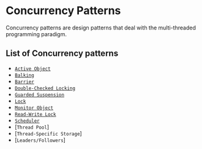 Concurrency Patterns
====================

Concurrency patterns are design patterns that deal with the multi-threaded programming paradigm.

List of Concurrency patterns
----------------------------

* [`Active Object`](activeobject#active-object-pattern)
* [`Balking`](balking#balking-pattern)
* [`Barrier`](barrier#barrier-pattern)
* [`Double-Checked Locking`](doublecheckedlocking#double-checked-locking-pattern)
* [`Guarded Suspension`](guardedsuspension#guarded-suspension-pattern)
* [`Lock`](lock#lock-pattern)
* [`Monitor Object`](monitorobject#monitor-object-pattern)
* [`Read-Write Lock`](readwritelock#read-write-lock-pattern)
* [`Scheduler`](scheduler#scheduler-pattern)
* [`Thread Pool`]
* [`Thread-Specific Storage`]
* [`Leaders/Followers`]